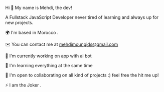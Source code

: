 
Hi 👋 My name is Mehdi, the dev!

A Fullstack JavaScript Developer never tired of learning and always up for new projects.

🌍  I'm based in Morocco .

✉️  You can contact me at mehdimoungids@gmail.com

🚀  I'm currently working on app with ai bot

🧠  I'm learning everything at the same time

🤝  I'm open to collaborating on all kind of projects :) feel free the hit me up!

⚡  I am the Joker .

